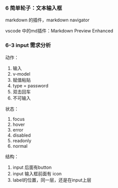 ### 6 简单轮子：文本输入框



markdown 的插件，markdown navigator

vscode 中的md插件：Markdown Preview Enhanced



### 6-3 input 需求分析

动作：

1. 输入
2. v-model
3. 赋值粘贴
4. type = password
5. 双击回车
6. 不可输入



状态：

1. focus
2. hover
3. error
4. disabled
5. readonly
6. normal



结构：

1. input 后面有button
2. input 输入框前面有 icon
3. label的位置，同一层，还是在input上层



